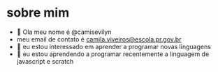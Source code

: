 # sobre mim
- 👋 Ola meu nome é @camisevilyn
- meu email de contato é camila.viveiros@escola.pr.gov.br
- 👀 eu estou interessado em aprender a programar novas linguagens 
- 🌱 eu estou aprendendo a programar recentemente a linguagem de javascript e scratch



